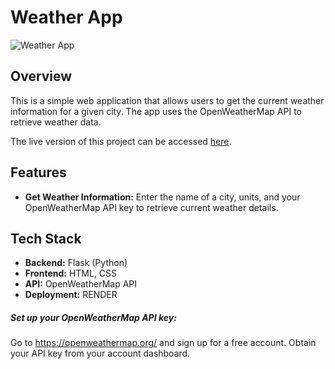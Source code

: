 # Weather App

![Weather App](https://i.imgur.com/BHuno41.png) <!-- Replace with a screenshot or logo of your app -->

## Overview

This is a simple web application that allows users to get the current weather information for a given city. The app uses the OpenWeatherMap API to retrieve weather data.

The live version of this project can be accessed [here](https://weatherapp-new-n2ad.onrender.com).

## Features

- **Get Weather Information:** Enter the name of a city, units, and your OpenWeatherMap API key to retrieve current weather details.

## Tech Stack

- **Backend:** Flask (Python)
- **Frontend:** HTML, CSS
- **API:** OpenWeatherMap API
- **Deployment:** RENDER

##### Set up your OpenWeatherMap API key:
Go to https://openweathermap.org/ and sign up for a free account.
Obtain your API key from your account dashboard.
